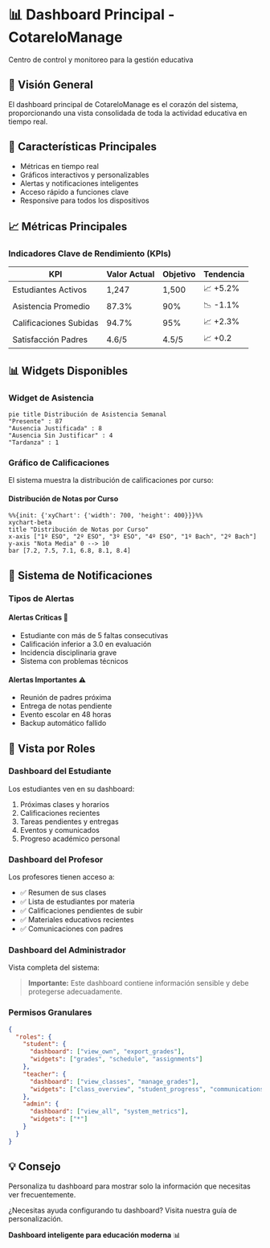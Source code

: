 # 📊 Dashboard Principal - CotareloManage

Centro de control y monitoreo para la gestión educativa

## 🎯 Visión General

El dashboard principal de CotareloManage es el corazón del sistema, proporcionando una vista consolidada de toda la actividad educativa en tiempo real.

## 🚀 Características Principales

- Métricas en tiempo real
- Gráficos interactivos y personalizables
- Alertas y notificaciones inteligentes
- Acceso rápido a funciones clave
- Responsive para todos los dispositivos

## 📈 Métricas Principales

### Indicadores Clave de Rendimiento (KPIs)

| KPI                    | Valor Actual | Objetivo | Tendencia |
| ---------------------- | ------------ | -------- | --------- |
| Estudiantes Activos    | 1,247        | 1,500    | 📈 +5.2%  |
| Asistencia Promedio    | 87.3%        | 90%      | 📉 -1.1%  |
| Calificaciones Subidas | 94.7%        | 95%      | 📈 +2.3%  |
| Satisfacción Padres    | 4.6/5        | 4.5/5    | 📈 +0.2   |

## 📊 Widgets Disponibles

### Widget de Asistencia

```mermaid
pie title Distribución de Asistencia Semanal
"Presente" : 87
"Ausencia Justificada" : 8
"Ausencia Sin Justificar" : 4
"Tardanza" : 1
```

### Gráfico de Calificaciones

El sistema muestra la distribución de calificaciones por curso:

#### Distribución de Notas por Curso

```mermaid
%%{init: {'xyChart': {'width': 700, 'height': 400}}}%%
xychart-beta
title "Distribución de Notas por Curso"
x-axis ["1º ESO", "2º ESO", "3º ESO", "4º ESO", "1º Bach", "2º Bach"]
y-axis "Nota Media" 0 --> 10
bar [7.2, 7.5, 7.1, 6.8, 8.1, 8.4]

```

## 🔔 Sistema de Notificaciones

### Tipos de Alertas

#### Alertas Críticas 🚨

- Estudiante con más de 5 faltas consecutivas
- Calificación inferior a 3.0 en evaluación
- Incidencia disciplinaria grave
- Sistema con problemas técnicos

#### Alertas Importantes ⚠️

- Reunión de padres próxima
- Entrega de notas pendiente
- Evento escolar en 48 horas
- Backup automático fallido

## 👥 Vista por Roles

### Dashboard del Estudiante

Los estudiantes ven en su dashboard:

1. Próximas clases y horarios
2. Calificaciones recientes
3. Tareas pendientes y entregas
4. Eventos y comunicados
5. Progreso académico personal

### Dashboard del Profesor

Los profesores tienen acceso a:

- ✅ Resumen de sus clases
- ✅ Lista de estudiantes por materia
- ✅ Calificaciones pendientes de subir
- ✅ Materiales educativos recientes
- ✅ Comunicaciones con padres

### Dashboard del Administrador

Vista completa del sistema:

> **Importante:** Este dashboard contiene información sensible y debe protegerse adecuadamente.

### Permisos Granulares

```json
{
  "roles": {
    "student": {
      "dashboard": ["view_own", "export_grades"],
      "widgets": ["grades", "schedule", "assignments"]
    },
    "teacher": {
      "dashboard": ["view_classes", "manage_grades"],
      "widgets": ["class_overview", "student_progress", "communications"]
    },
    "admin": {
      "dashboard": ["view_all", "system_metrics"],
      "widgets": ["*"]
    }
  }
}
```

## 💡 Consejo

Personaliza tu dashboard para mostrar solo la información que necesitas ver frecuentemente.

¿Necesitas ayuda configurando tu dashboard? Visita nuestra guía de personalización.

**Dashboard inteligente para educación moderna** 📊
